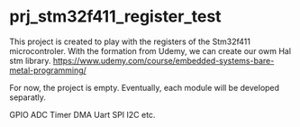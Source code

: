 # prj_stm32f411_register_test
This project is created to play with the registers of the Stm32f411 microcontroler. With the formation from Udemy, we can create our owm Hal stm library.
https://www.udemy.com/course/embedded-systems-bare-metal-programming/

For now, the project is empty. Eventually, each module will be developed separatly. 

GPIO
ADC
Timer
DMA
Uart
SPI
I2C
etc.
